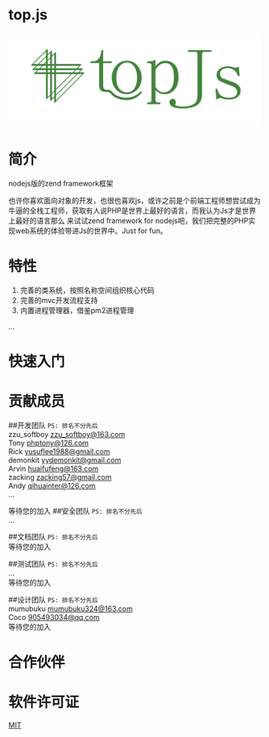 # top.js
<div align="center">
   <img width=710px src="https://raw.githubusercontent.com/qcoreteam/topjs/master/assets/images/topjs2.png">
</div>

# 简介
nodejs版的zend framework框架

也许你喜欢面向对象的开发，也很也喜欢js，或许之前是个前端工程师想尝试成为牛逼的全栈工程师，获取有人说PHP是世界上最好的语言，而我认为Js才是世界上最好的语言那么
来试试zend framework for nodejs吧，我们把完整的PHP实现web系统的体验带进Js的世界中。Just for fun。

# 特性

1. 完善的类系统，按照名称空间组织核心代码
2. 完善的mvc开发流程支持
3. 内置进程管理器，借鉴pm2进程管理

...

# 快速入门



# 贡献成员 
##开发团队
```PS: 排名不分先后```</br>
zzu_softboy       <zzu_softboy@163.com></br>
Tony              <phptony@126.com></br>
Rick              <yusuflee1988@gmail.com></br>
demonkit          <yydemonkit@gmail.com></br>
Arvin             <huaifufeng@163.com></br>
zacking           <zacking57@gmail.com></br>
Andy              <qihuainter@126.com></br>
...</br>

等待您的加入
##安全团队
```PS: 排名不分先后```</br>
...</br>

##文档团队
```PS: 排名不分先后```</br>
等待您的加入

##测试团队
```PS: 排名不分先后```</br>
...</br>
等待您的加入

##设计团队
```PS: 排名不分先后```</br>
mumubuku           <mumubuku324@163.com></br>
Coco               <905493034@qq.com></br>
等待您的加入


# 合作伙伴


# 软件许可证
[MIT](https://github.com/qcoreteam/topjs/blob/master/LICENSE)
